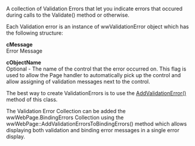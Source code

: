 ﻿A collection of Validation Errors that let you indicate errors that occured during calls to the Validate() method or otherwise.

Each Validation error is an instance of wwValidationError object which has the following structure:

**cMessage**  
Error Message

**cObjectName**  
Optional - The name of the control that the error occurred on. This flag is used to allow the Page handler to automatically pick up the control and allow assigning of validation messages next to the control.

The best way to create ValidationErrors is to use the [AddValidationError()](vfps://Topic/_1LM13YW8O) method of this class. 

The Validation Error Collection can be added the wwWebPage.BindingErrors Collection using the wwWebPage::AddValidationErrorsToBindingErrors() method which allows displaying both validation and binding error messages in a single error display.